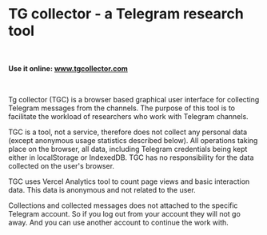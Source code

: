# TG collector - a Telegram research tool

<br>

**Use it online: <a href="https://www.tgcollector.com/">www.tgcollector.com</a>**

<br>

Tg collector (TGC) is a browser based graphical user interface for collecting Telegram messages from the channels. The purpose of this tool is to facilitate the workload of researchers who work with Telegram channels.

TGC is a tool, not a service, therefore does not collect any personal data (except anonymous usage statistics described below). All operations taking place on the browser, all data, including Telegram credentials being kept either in localStorage or IndexedDB. TGC has no responsibility for the data collected on the user's browser.

TGC uses Vercel Analytics tool to count page views and basic interaction data. This data is anonymous and not related to the user.

Collections and collected messages does not attached to the specific Telegram account. So if you log out from your account they will not go away. And you can use another account to continue the work with.
